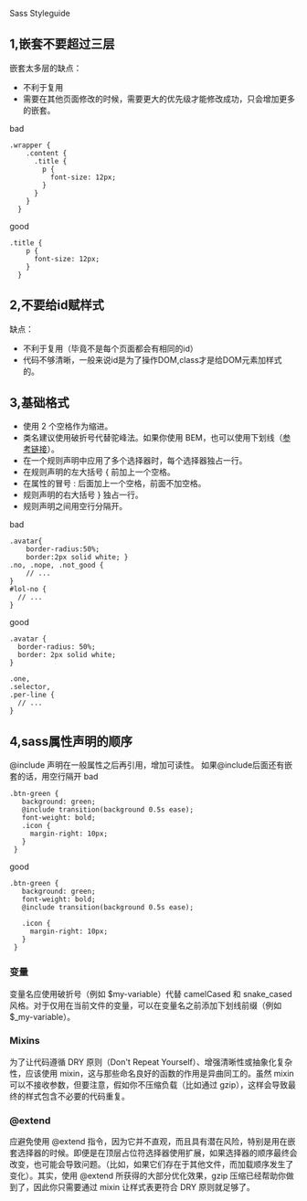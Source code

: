 Sass Styleguide

## 1,嵌套不要超过三层  

嵌套太多层的缺点：
  
- 不利于复用  
- 需要在其他页面修改的时候，需要更大的优先级才能修改成功，只会增加更多的嵌套。

bad 

```
.wrapper {
    .content {
      .title {
        p {
          font-size: 12px;
        }
      }
    }
  }
```
good
```
.title {
    p {
      font-size: 12px;
    }
  }
```

## 2,不要给id赋样式 

缺点：
  
- 不利于复用（毕竟不是每个页面都会有相同的id）  
- 代码不够清晰，一般来说id是为了操作DOM,class才是给DOM元素加样式的。


## 3,基础格式
- 使用 2 个空格作为缩进。
- 类名建议使用破折号代替驼峰法。如果你使用 BEM，也可以使用下划线（[参考链接](https://github.com/airbnb/css)）。
- 在一个规则声明中应用了多个选择器时，每个选择器独占一行。
- 在规则声明的左大括号 { 前加上一个空格。
- 在属性的冒号 : 后面加上一个空格，前面不加空格。
- 规则声明的右大括号 } 独占一行。
- 规则声明之间用空行分隔开。
 
 bad
```
.avatar{
    border-radius:50%;
    border:2px solid white; }
.no, .nope, .not_good {
    // ...
}
#lol-no {
  // ...
}
```
 good
```
.avatar {
  border-radius: 50%;
  border: 2px solid white;
}

.one,
.selector,
.per-line {
  // ...
}
```

## 4,sass属性声明的顺序
 
@include 声明在一般属性之后再引用，增加可读性。 如果@include后面还有嵌套的话，用空行隔开
 bad
 ```
.btn-green {
    background: green;
    @include transition(background 0.5s ease);
    font-weight: bold;
    .icon {
      margin-right: 10px;
    }
  }
```
 good
 ```
.btn-green {
    background: green;
    font-weight: bold;
    @include transition(background 0.5s ease);

    .icon {
      margin-right: 10px;
    }
  }
```
  ### 变量
变量名应使用破折号（例如 $my-variable）代替 camelCased 和 snake_cased 风格。对于仅用在当前文件的变量，可以在变量名之前添加下划线前缀（例如 $_my-variable）。  

  ### Mixins
为了让代码遵循 DRY 原则（Don't Repeat Yourself）、增强清晰性或抽象化复杂性，应该使用 mixin，这与那些命名良好的函数的作用是异曲同工的。虽然 mixin 可以不接收参数，但要注意，假如你不压缩负载（比如通过 gzip），这样会导致最终的样式包含不必要的代码重复。  

  ### @extend

应避免使用 @extend 指令，因为它并不直观，而且具有潜在风险，特别是用在嵌套选择器的时候。即便是在顶层占位符选择器使用扩展，如果选择器的顺序最终会改变，也可能会导致问题。（比如，如果它们存在于其他文件，而加载顺序发生了变化）。其实，使用 @extend 所获得的大部分优化效果，gzip 压缩已经帮助你做到了，因此你只需要通过 mixin 让样式表更符合 DRY 原则就足够了。